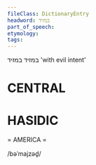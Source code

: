 ```yaml
---
fileClass: DictionaryEntry
headword: במזיד
part_of_speech: 
etymology: 
tags: 
---
```

במזיד
במזיד
'with evil intent'

CENTRAL
========

HASIDIC
=======
= AMERICA = 

/bəˈmajzəd̥/